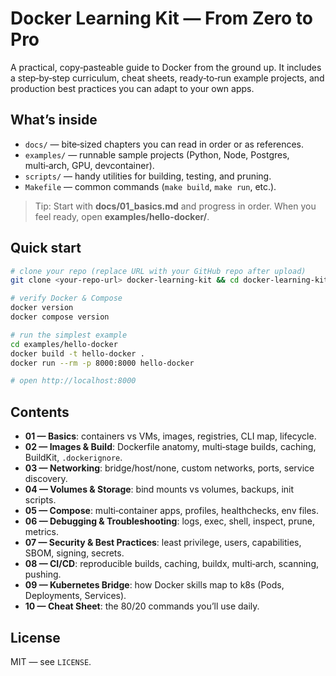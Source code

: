 # Docker Learning Kit — From Zero to Pro

A practical, copy‑pasteable guide to Docker from the ground up. It includes a step‑by‑step curriculum, cheat sheets,
ready‑to‑run example projects, and production best practices you can adapt to your own apps.

## What’s inside
- `docs/` — bite‑sized chapters you can read in order or as references.
- `examples/` — runnable sample projects (Python, Node, Postgres, multi‑arch, GPU, devcontainer).
- `scripts/` — handy utilities for building, testing, and pruning.
- `Makefile` — common commands (`make build`, `make run`, etc.).

> Tip: Start with **docs/01_basics.md** and progress in order. When you feel ready, open **examples/hello-docker/**.

## Quick start
```bash
# clone your repo (replace URL with your GitHub repo after upload)
git clone <your-repo-url> docker-learning-kit && cd docker-learning-kit

# verify Docker & Compose
docker version
docker compose version

# run the simplest example
cd examples/hello-docker
docker build -t hello-docker .
docker run --rm -p 8000:8000 hello-docker

# open http://localhost:8000
```

## Contents
- **01 — Basics**: containers vs VMs, images, registries, CLI map, lifecycle.
- **02 — Images & Build**: Dockerfile anatomy, multi‑stage builds, caching, BuildKit, `.dockerignore`.
- **03 — Networking**: bridge/host/none, custom networks, ports, service discovery.
- **04 — Volumes & Storage**: bind mounts vs volumes, backups, init scripts.
- **05 — Compose**: multi‑container apps, profiles, healthchecks, env files.
- **06 — Debugging & Troubleshooting**: logs, exec, shell, inspect, prune, metrics.
- **07 — Security & Best Practices**: least privilege, users, capabilities, SBOM, signing, secrets.
- **08 — CI/CD**: reproducible builds, caching, buildx, multi‑arch, scanning, pushing.
- **09 — Kubernetes Bridge**: how Docker skills map to k8s (Pods, Deployments, Services).
- **10 — Cheat Sheet**: the 80/20 commands you’ll use daily.

## License
MIT — see `LICENSE`.
